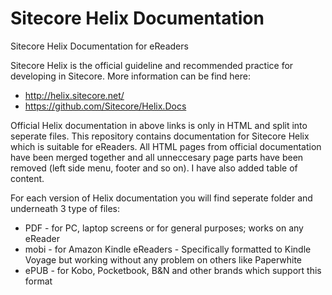 # Sitecore Helix Documentation
Sitecore Helix Documentation for eReaders

Sitecore Helix is the official guideline and recommended practice for developing in Sitecore.
More information can be find here:
- http://helix.sitecore.net/
- https://github.com/Sitecore/Helix.Docs

Official Helix documentation in above links is only in HTML and split into seperate files.
This repository contains documentation for Sitecore Helix which is suitable for eReaders.
All HTML pages from official documentation have been merged together and all unneccesary page parts have been removed (left side menu, footer and so on). I have also added table of content.

For each version of Helix documentation you will find seperate folder and underneath 3 type of files:
- PDF - for PC, laptop screens or for general purposes; works on any eReader
- mobi - for Amazon Kindle eReaders - Specifically formatted to Kindle Voyage but working without any problem on others like Paperwhite
- ePUB - for Kobo, Pocketbook, B&N and other brands which support this format

